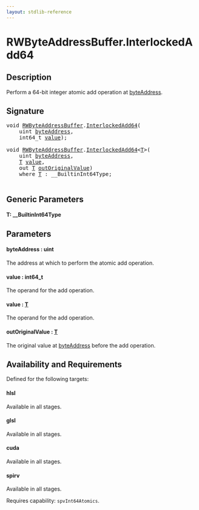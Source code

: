 ```yaml
---
layout: stdlib-reference
---
```


# RWByteAddressBuffer\.InterlockedAdd64

## Description

Perform a 64-bit integer atomic add operation at <span class='code'><a href="interlockedadd64-0b.md#decl-byteAddress" class="code_param">byteAddress</a></span>.



## Signature 

<pre>
<span class="code_keyword">void</span> <a href="index.md" class="code_type">RWByteAddressBuffer</a>.<a href="interlockedadd64-0b.md">InterlockedAdd64</a>(
    <span class="code_keyword">uint</span> <a href="interlockedadd64-0b.md#decl-byteAddress" class="code_param">byteAddress</a>,
    int64_t <a href="interlockedadd64-0b.md#decl-value" class="code_param">value</a>);

<span class="code_keyword">void</span> <a href="index.md" class="code_type">RWByteAddressBuffer</a>.<a href="interlockedadd64-0b.md">InterlockedAdd64</a>&lt;<a href="interlockedadd64-0b.md#typeparam-T" class="code_type">T</a>&gt;(
    <span class="code_keyword">uint</span> <a href="interlockedadd64-0b.md#decl-byteAddress" class="code_param">byteAddress</a>,
    <a href="interlockedadd64-0b.md#typeparam-T" class="code_type">T</a> <a href="interlockedadd64-0b.md#decl-value" class="code_param">value</a>,
    <span class="code_keyword">out</span> <a href="interlockedadd64-0b.md#typeparam-T" class="code_type">T</a> <a href="interlockedadd64-0b.md#decl-outOriginalValue" class="code_param">outOriginalValue</a>)
    <span class='code_keyword'>where</span> <a href="interlockedadd64-0b.md#typeparam-T" class="code_type">T</a> : __BuiltinInt64Type;

</pre>

## Generic Parameters

####  <a id="typeparam-T"></a>T: \_\_BuiltinInt64Type

## Parameters

####  <a id="decl-byteAddress"></a>byteAddress  : uint
The address at which to perform the atomic add operation.

####  <a id="decl-value"></a>value  : int64\_t
The operand for the add operation.

####  <a id="decl-value"></a>value  : [T](interlockedadd64-0b.md#typeparam-T)
The operand for the add operation.

####  <a id="decl-outOriginalValue"></a>outOriginalValue  : [T](interlockedadd64-0b.md#typeparam-T)
The original value at <span class='code'><a href="interlockedadd64-0b.md#decl-byteAddress" class="code_param">byteAddress</a></span> before the add operation.


## Availability and Requirements

Defined for the following targets:

#### hlsl
Available in all stages.

#### glsl
Available in all stages.

#### cuda
Available in all stages.

#### spirv
Available in all stages.

Requires capability: `spvInt64Atomics`.



<script>
// Fix .md links to .html when on ReadTheDocs
if (window.location.hostname.includes('readthedocs') || 
    window.location.hostname.includes('rtfd.io')) {
  document.addEventListener('DOMContentLoaded', function() {
    const links = document.querySelectorAll('a');
    links.forEach(link => {
      const href = link.getAttribute('href');
      if (href && href.includes('.md')) {
        // This regex will handle .md links with or without fragment identifiers or query parameters
        link.href = link.href.replace(/(.+)\.md(#[^?]*)?(\?.*)?$/, '$1.html$2$3');
      }
    });
  });
}
</script>
